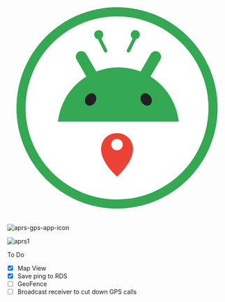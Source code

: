 <svg xmlns="http://www.w3.org/2000/svg" viewBox="0 0 192 192">
  <circle cx="96" cy="96" r="88" fill="#34A853" />
  <circle cx="96" cy="96" r="80" fill="#FFFFFF" />
  
  <g transform="translate(44, 46) scale(0.7)">
    <path fill="#34A853" d="M151.025 85.224q-.071-.464-.147-.92a75.665 75.665 0 0 0-7.546-22.597 76.5 76.5 0 0 0-5.511-8.995 76 76 0 0 0-8.322-9.808a76.034 76.034 0 0 0-13.398-10.626q.042-.074.085-.148 2.286-3.948 4.572-7.897l4.47-7.712a3946 3946 0 0 0 3.208-5.54q.38-.658.604-1.355a6.97 6.97 0 0 0-.652-5.702 6.9 6.9 0 0 0-2.406-2.398 7 7 0 0 0-2.954-.95 7 7 0 0 0-2.376.206 6.93 6.93 0 0 0-4.22 3.227q-1.606 2.77-3.208 5.54l-4.47 7.712c-1.523 2.634-3.05 5.263-4.573 7.897q-.25.43-.5.865c-.232-.092-.46-.184-.692-.272-8.398-3.205-17.511-4.958-27.036-4.958q-.39-.001-.78.004A75.7 75.7 0 0 0 50.977 25q-1.317.46-2.608.968-.234-.404-.467-.806-2.286-3.95-4.573-7.897l-4.47-7.713a4385 4385 0 0 1-3.208-5.54A6.93 6.93 0 0 0 29.055.58a6.9 6.9 0 0 0-2.954.95 6.92 6.92 0 0 0-3.157 4.185 6.96 6.96 0 0 0 .703 5.27l3.208 5.54 4.47 7.713c1.523 2.634 3.05 5.263 4.573 7.897.01.022.025.044.036.066a76.3 76.3 0 0 0-13.527 10.711 76.5 76.5 0 0 0-8.322 9.808 75.4 75.4 0 0 0-5.51 8.995 75.7 75.7 0 0 0-7.546 22.597 76.038 76.038 0 0 0-.581 4.247h151a77 77 0 0 0-.434-3.327z"/>
    <path fill="#202124" d="M115.225 67.663c3.022-2.012 3.461-6.668.981-10.4-2.48-3.73-6.939-5.123-9.96-3.11-3.021 2.012-3.46 6.668-.98 10.4 2.479 3.73 6.938 5.123 9.959 3.11M46.762 64.564c2.48-3.73 2.04-8.387-.98-10.4-3.022-2.012-7.481-.619-9.96 3.112s-2.041 8.387.98 10.4 7.48.62 9.96-3.112"/>
  </g>
  
  <line x1="86" y1="46" x2="80" y2="34" stroke="#34A853" stroke-width="3" stroke-linecap="round" />
  <line x1="106" y1="46" x2="112" y2="34" stroke="#34A853" stroke-width="3" stroke-linecap="round" />
  <circle cx="80" cy="32" r="4" fill="#34A853" />
  <circle cx="112" cy="32" r="4" fill="#34A853" />
  
  <path d="M96 118 C88 118 82 124 82 132 C82 144 96 156 96 156 C96 156 110 144 110 132 C110 124 104 118 96 118 Z" fill="#EA4335" />
  <circle cx="96" cy="128" r="5" fill="white" />
</svg>

![aprs-gps-app-icon](https://github.com/user-attachments/assets/7dafb3e9-38ac-493c-b762-5e121c57bdc3)

![aprs1](https://github.com/user-attachments/assets/c6cb7868-5737-444b-8e45-e362b86df016)


To Do
- [X] Map View
- [X] Save ping to RDS
- [ ] GeoFence
- [ ] Broadcast receiver to cut down GPS calls
